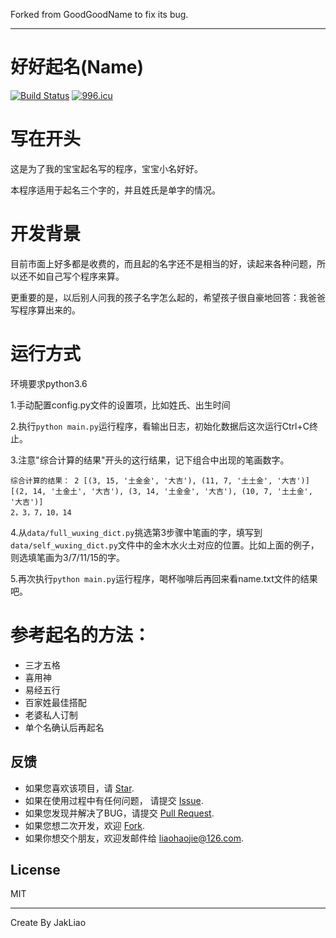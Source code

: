 Forked from GoodGoodName to fix its bug.
_______________________________________________________________________
好好起名(Name)
========

[![Build Status](https://travis-ci.org/JakLiao/GoodGoodName.svg?branch=master)](https://travis-ci.org/JakLiao/GoodGoodName)
[![996.icu](https://img.shields.io/badge/link-996.icu-red.svg)](https://996.icu)

# 写在开头

这是为了我的宝宝起名写的程序，宝宝小名好好。

本程序适用于起名三个字的，并且姓氏是单字的情况。

# 开发背景

目前市面上好多都是收费的，而且起的名字还不是相当的好，读起来各种问题，所以还不如自己写个程序来算。

更重要的是，以后别人问我的孩子名字怎么起的，希望孩子很自豪地回答：我爸爸写程序算出来的。

# 运行方式
环境要求python3.6

1.手动配置config.py文件的设置项，比如姓氏、出生时间

2.执行`python main.py`运行程序，看输出日志，初始化数据后这次运行Ctrl+C终止。

3.注意"综合计算的结果"开头的这行结果，记下组合中出现的笔画数字。
```text
综合计算的结果： 2 [(3, 15, '土金金', '大吉'), (11, 7, '土土金', '大吉')]
[(2, 14, '土金土', '大吉'), (3, 14, '土金金', '大吉'), (10, 7, '土土金', '大吉')]
2，3，7，10，14
```

4.从`data/full_wuxing_dict.py`挑选第3步骤中笔画的字，填写到`data/self_wuxing_dict.py`文件中的金木水火土对应的位置。比如上面的例子，则选填笔画为3/7/11/15的字。

5.再次执行`python main.py`运行程序，喝杯咖啡后再回来看name.txt文件的结果吧。

# 参考起名的方法：

- 三才五格
- 喜用神
- 易经五行
- 百家姓最佳搭配
- 老婆私人订制
- 单个名确认后再起名

## 反馈
- 如果您喜欢该项目，请 [Star](https://github.com/JakLiao/GoodGoodName/stargazers).
- 如果在使用过程中有任何问题， 请提交 [Issue](https://github.com/JakLiao/GoodGoodName/issues).
- 如果您发现并解决了BUG，请提交 [Pull Request](https://github.com/JakLiao/GoodGoodName/pulls).
- 如果您想二次开发，欢迎 [Fork](https://github.com/JakLiao/GoodGoodName/network/members).
- 如果你想交个朋友，欢迎发邮件给 [liaohaojie@126.com](mailto:liaohaojie@126.com).

## License

MIT

---
Create By JakLiao
